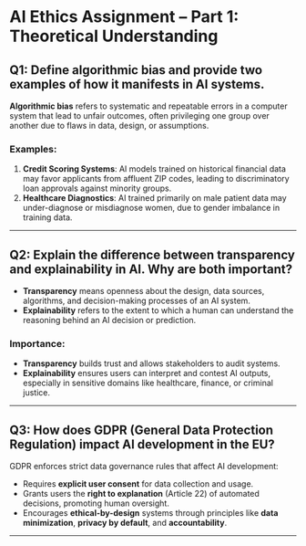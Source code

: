 # AI Ethics Assignment – Part 1: Theoretical Understanding

## Q1: Define algorithmic bias and provide two examples of how it manifests in AI systems.

**Algorithmic bias** refers to systematic and repeatable errors in a computer system that lead to unfair outcomes, often privileging one group over another due to flaws in data, design, or assumptions.

### Examples:
1. **Credit Scoring Systems**: AI models trained on historical financial data may favor applicants from affluent ZIP codes, leading to discriminatory loan approvals against minority groups.
2. **Healthcare Diagnostics**: AI trained primarily on male patient data may under-diagnose or misdiagnose women, due to gender imbalance in training data.

---

## Q2: Explain the difference between transparency and explainability in AI. Why are both important?

- **Transparency** means openness about the design, data sources, algorithms, and decision-making processes of an AI system.
- **Explainability** refers to the extent to which a human can understand the reasoning behind an AI decision or prediction.

### Importance:
- **Transparency** builds trust and allows stakeholders to audit systems.
- **Explainability** ensures users can interpret and contest AI outputs, especially in sensitive domains like healthcare, finance, or criminal justice.

---

## Q3: How does GDPR (General Data Protection Regulation) impact AI development in the EU?

GDPR enforces strict data governance rules that affect AI development:

- Requires **explicit user consent** for data collection and usage.
- Grants users the **right to explanation** (Article 22) of automated decisions, promoting human oversight.
- Encourages **ethical-by-design** systems through principles like **data minimization**, **privacy by default**, and **accountability**.

---